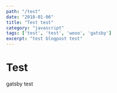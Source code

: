 ```yaml
---
path: "/test"
date: "2018-01-06"
title: "Test test"
category: "javascript"
tags: ['test', 'test', 'wooo', 'gatsby']
excerpt: "test blogpost test"
---
```


# Test

gatsby test

